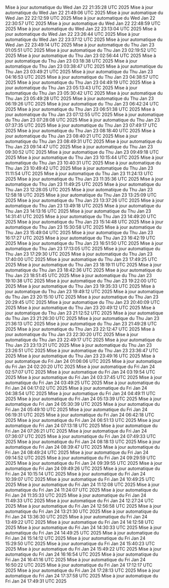 Mise à jour automatique du Wed Jan 22 21:35:28 UTC 2025
Mise à jour automatique du Wed Jan 22 21:49:06 UTC 2025
Mise à jour automatique du Wed Jan 22 22:12:59 UTC 2025
Mise à jour automatique du Wed Jan 22 22:30:57 UTC 2025
Mise à jour automatique du Wed Jan 22 22:48:59 UTC 2025
Mise à jour automatique du Wed Jan 22 23:13:04 UTC 2025
Mise à jour automatique du Wed Jan 22 23:26:44 UTC 2025
Mise à jour automatique du Wed Jan 22 23:37:12 UTC 2025
Mise à jour automatique du Wed Jan 22 23:49:14 UTC 2025
Mise à jour automatique du Thu Jan 23 01:05:51 UTC 2025
Mise à jour automatique du Thu Jan 23 02:19:52 UTC 2025
Mise à jour automatique du Thu Jan 23 02:56:44 UTC 2025
Mise à jour automatique du Thu Jan 23 03:18:38 UTC 2025
Mise à jour automatique du Thu Jan 23 03:38:47 UTC 2025
Mise à jour automatique du Thu Jan 23 03:49:21 UTC 2025
Mise à jour automatique du Thu Jan 23 04:16:53 UTC 2025
Mise à jour automatique du Thu Jan 23 04:38:57 UTC 2025
Mise à jour automatique du Thu Jan 23 04:49:19 UTC 2025
Mise à jour automatique du Thu Jan 23 05:13:43 UTC 2025
Mise à jour automatique du Thu Jan 23 05:30:42 UTC 2025
Mise à jour automatique du Thu Jan 23 05:49:28 UTC 2025
Mise à jour automatique du Thu Jan 23 06:19:26 UTC 2025
Mise à jour automatique du Thu Jan 23 06:42:24 UTC 2025
Mise à jour automatique du Thu Jan 23 06:51:38 UTC 2025
Mise à jour automatique du Thu Jan 23 07:12:55 UTC 2025
Mise à jour automatique du Thu Jan 23 07:28:08 UTC 2025
Mise à jour automatique du Thu Jan 23 07:37:35 UTC 2025
Mise à jour automatique du Thu Jan 23 07:49:17 UTC 2025
Mise à jour automatique du Thu Jan 23 08:18:40 UTC 2025
Mise à jour automatique du Thu Jan 23 08:40:21 UTC 2025
Mise à jour automatique du Thu Jan 23 08:49:31 UTC 2025
Mise à jour automatique du Thu Jan 23 09:14:47 UTC 2025
Mise à jour automatique du Thu Jan 23 09:30:52 UTC 2025
Mise à jour automatique du Thu Jan 23 09:49:18 UTC 2025
Mise à jour automatique du Thu Jan 23 10:15:44 UTC 2025
Mise à jour automatique du Thu Jan 23 10:40:31 UTC 2025
Mise à jour automatique du Thu Jan 23 10:49:42 UTC 2025
Mise à jour automatique du Thu Jan 23 11:11:54 UTC 2025
Mise à jour automatique du Thu Jan 23 11:24:13 UTC 2025
Mise à jour automatique du Thu Jan 23 11:35:36 UTC 2025
Mise à jour automatique du Thu Jan 23 11:49:25 UTC 2025
Mise à jour automatique du Thu Jan 23 12:28:05 UTC 2025
Mise à jour automatique du Thu Jan 23 12:58:18 UTC 2025
Mise à jour automatique du Thu Jan 23 13:25:09 UTC 2025
Mise à jour automatique du Thu Jan 23 13:37:26 UTC 2025
Mise à jour automatique du Thu Jan 23 13:49:18 UTC 2025
Mise à jour automatique du Thu Jan 23 14:13:16 UTC 2025
Mise à jour automatique du Thu Jan 23 14:31:41 UTC 2025
Mise à jour automatique du Thu Jan 23 14:49:20 UTC 2025
Mise à jour automatique du Thu Jan 23 15:14:48 UTC 2025
Mise à jour automatique du Thu Jan 23 15:30:58 UTC 2025
Mise à jour automatique du Thu Jan 23 15:49:04 UTC 2025
Mise à jour automatique du Thu Jan 23 16:17:27 UTC 2025
Mise à jour automatique du Thu Jan 23 16:42:19 UTC 2025
Mise à jour automatique du Thu Jan 23 16:51:50 UTC 2025
Mise à jour automatique du Thu Jan 23 17:13:05 UTC 2025
Mise à jour automatique du Thu Jan 23 17:29:30 UTC 2025
Mise à jour automatique du Thu Jan 23 17:40:00 UTC 2025
Mise à jour automatique du Thu Jan 23 17:49:25 UTC 2025
Mise à jour automatique du Thu Jan 23 18:19:11 UTC 2025
Mise à jour automatique du Thu Jan 23 18:42:36 UTC 2025
Mise à jour automatique du Thu Jan 23 18:51:45 UTC 2025
Mise à jour automatique du Thu Jan 23 19:10:38 UTC 2025
Mise à jour automatique du Thu Jan 23 19:22:00 UTC 2025
Mise à jour automatique du Thu Jan 23 19:35:33 UTC 2025
Mise à jour automatique du Thu Jan 23 19:49:12 UTC 2025
Mise à jour automatique du Thu Jan 23 20:15:10 UTC 2025
Mise à jour automatique du Thu Jan 23 20:29:45 UTC 2025
Mise à jour automatique du Thu Jan 23 20:40:09 UTC 2025
Mise à jour automatique du Thu Jan 23 20:49:12 UTC 2025
Mise à jour automatique du Thu Jan 23 21:12:52 UTC 2025
Mise à jour automatique du Thu Jan 23 21:26:30 UTC 2025
Mise à jour automatique du Thu Jan 23 21:36:13 UTC 2025
Mise à jour automatique du Thu Jan 23 21:49:28 UTC 2025
Mise à jour automatique du Thu Jan 23 22:12:47 UTC 2025
Mise à jour automatique du Thu Jan 23 22:30:20 UTC 2025
Mise à jour automatique du Thu Jan 23 22:49:17 UTC 2025
Mise à jour automatique du Thu Jan 23 23:13:21 UTC 2025
Mise à jour automatique du Thu Jan 23 23:26:51 UTC 2025
Mise à jour automatique du Thu Jan 23 23:36:47 UTC 2025
Mise à jour automatique du Thu Jan 23 23:49:16 UTC 2025
Mise à jour automatique du Fri Jan 24 01:06:06 UTC 2025
Mise à jour automatique du Fri Jan 24 02:20:20 UTC 2025
Mise à jour automatique du Fri Jan 24 02:57:07 UTC 2025
Mise à jour automatique du Fri Jan 24 03:19:54 UTC 2025
Mise à jour automatique du Fri Jan 24 03:37:45 UTC 2025
Mise à jour automatique du Fri Jan 24 03:49:25 UTC 2025
Mise à jour automatique du Fri Jan 24 04:17:02 UTC 2025
Mise à jour automatique du Fri Jan 24 04:38:54 UTC 2025
Mise à jour automatique du Fri Jan 24 04:49:11 UTC 2025
Mise à jour automatique du Fri Jan 24 05:13:39 UTC 2025
Mise à jour automatique du Fri Jan 24 05:30:39 UTC 2025
Mise à jour automatique du Fri Jan 24 05:49:10 UTC 2025
Mise à jour automatique du Fri Jan 24 06:19:31 UTC 2025
Mise à jour automatique du Fri Jan 24 06:42:18 UTC 2025
Mise à jour automatique du Fri Jan 24 06:51:13 UTC 2025
Mise à jour automatique du Fri Jan 24 07:13:18 UTC 2025
Mise à jour automatique du Fri Jan 24 07:26:21 UTC 2025
Mise à jour automatique du Fri Jan 24 07:36:07 UTC 2025
Mise à jour automatique du Fri Jan 24 07:49:33 UTC 2025
Mise à jour automatique du Fri Jan 24 08:18:13 UTC 2025
Mise à jour automatique du Fri Jan 24 08:39:47 UTC 2025
Mise à jour automatique du Fri Jan 24 08:49:24 UTC 2025
Mise à jour automatique du Fri Jan 24 09:14:52 UTC 2025
Mise à jour automatique du Fri Jan 24 09:29:59 UTC 2025
Mise à jour automatique du Fri Jan 24 09:39:55 UTC 2025
Mise à jour automatique du Fri Jan 24 09:49:26 UTC 2025
Mise à jour automatique du Fri Jan 24 10:15:14 UTC 2025
Mise à jour automatique du Fri Jan 24 10:39:07 UTC 2025
Mise à jour automatique du Fri Jan 24 10:49:25 UTC 2025
Mise à jour automatique du Fri Jan 24 11:12:08 UTC 2025
Mise à jour automatique du Fri Jan 24 11:24:07 UTC 2025
Mise à jour automatique du Fri Jan 24 11:35:33 UTC 2025
Mise à jour automatique du Fri Jan 24 11:49:33 UTC 2025
Mise à jour automatique du Fri Jan 24 12:27:24 UTC 2025
Mise à jour automatique du Fri Jan 24 12:56:58 UTC 2025
Mise à jour automatique du Fri Jan 24 13:21:30 UTC 2025
Mise à jour automatique du Fri Jan 24 13:36:30 UTC 2025
Mise à jour automatique du Fri Jan 24 13:49:22 UTC 2025
Mise à jour automatique du Fri Jan 24 14:12:58 UTC 2025
Mise à jour automatique du Fri Jan 24 14:30:33 UTC 2025
Mise à jour automatique du Fri Jan 24 14:49:25 UTC 2025
Mise à jour automatique du Fri Jan 24 15:14:12 UTC 2025
Mise à jour automatique du Fri Jan 24 15:29:50 UTC 2025
Mise à jour automatique du Fri Jan 24 15:40:23 UTC 2025
Mise à jour automatique du Fri Jan 24 15:49:22 UTC 2025
Mise à jour automatique du Fri Jan 24 16:16:54 UTC 2025
Mise à jour automatique du Fri Jan 24 16:41:16 UTC 2025
Mise à jour automatique du Fri Jan 24 16:50:22 UTC 2025
Mise à jour automatique du Fri Jan 24 17:12:17 UTC 2025
Mise à jour automatique du Fri Jan 24 17:28:13 UTC 2025
Mise à jour automatique du Fri Jan 24 17:37:58 UTC 2025
Mise à jour automatique du Fri Jan 24 17:49:31 UTC 2025
